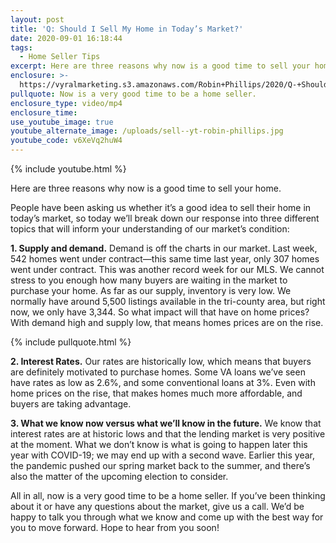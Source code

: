 ```yaml
---
layout: post
title: 'Q: Should I Sell My Home in Today’s Market?'
date: 2020-09-01 16:18:44
tags:
  - Home Seller Tips
excerpt: Here are three reasons why now is a good time to sell your home.
enclosure: >-
  https://vyralmarketing.s3.amazonaws.com/Robin+Phillips/2020/Q-+Should+I+Sell+My+Home+in+Todays+Market_.mp4
pullquote: Now is a very good time to be a home seller.
enclosure_type: video/mp4
enclosure_time:
use_youtube_image: true
youtube_alternate_image: /uploads/sell--yt-robin-phillips.jpg
youtube_code: v6XeVq2huW4
---
```


{% include youtube.html %}

Here are three reasons why now is a good time to sell your home.

People have been asking us whether it’s a good idea to sell their home in today’s market, so today we’ll break down our response into three different topics that will inform your understanding of our market’s condition:

**1\. Supply and demand.** Demand is off the charts in our market. Last week, 542 homes went under contract—this same time last year, only 307 homes went under contract. This was another record week for our MLS. We cannot stress to you enough how many buyers are waiting in the market to purchase your home. As far as our supply, inventory is very low. We normally have around 5,500 listings available in the tri-county area, but right now, we only have 3,344. So what impact will that have on home prices? With demand high and supply low, that means homes prices are on the rise.

{% include pullquote.html %}

**2\. Interest Rates.** Our rates are historically low, which means that buyers are definitely motivated to purchase homes. Some VA loans we’ve seen have rates as low as 2.6%, and some conventional loans at 3%. Even with home prices on the rise, that makes homes much more affordable, and buyers are taking advantage.

**3\. What we know now versus what we’ll know in the future.** We know that interest rates are at historic lows and that the lending market is very positive at the moment. What we don’t know is what is going to happen later this year with COVID-19; we may end up with a second wave. Earlier this year, the pandemic pushed our spring market back to the summer, and there’s also the matter of the upcoming election to consider.

All in all, now is a very good time to be a home seller. If you’ve been thinking about it or have any questions about the market, give us a call. We’d be happy to talk you through what we know and come up with the best way for you to move forward. Hope to hear from you soon\!